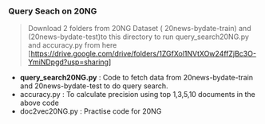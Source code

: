 ### Query Seach on 20NG
> Download 2 folders from 20NG Dataset ( 20news-bydate-train) and (20news-bydate-test)to this directory to run query_search20NG.py and accuracy.py from here [https://drive.google.com/drive/folders/1ZGfXol1NVtXOw24ffZjBc3O-YmiNDpgd?usp=sharing]


* **query_search20NG.py** : Code to fetch data from 20news-bydate-train and 20news-bydate-test to do query search.
* accuracy.py : To calculate precision using top 1,3,5,10 documents in the above code
* doc2vec20NG.py : Practise code for 20NG

